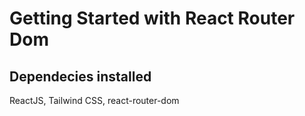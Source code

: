 # Getting Started with React Router Dom

## Dependecies installed 

ReactJS, Tailwind CSS, react-router-dom

